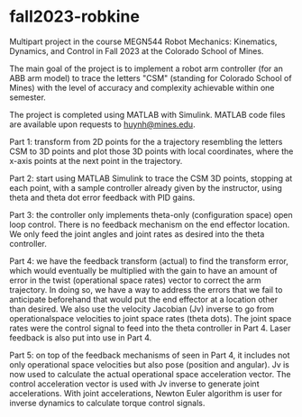 # fall2023-robkine
Multipart project in the course MEGN544 Robot Mechanics: Kinematics, Dynamics, and Control in Fall 2023 at the Colorado School of Mines.

The main goal of the project is to implement a robot arm controller (for an ABB arm model) to trace the letters "CSM" (standing for Colorado School of Mines) with the level of accuracy and complexity achievable within one semester.

The project is completed using MATLAB with Simulink. MATLAB code files are available upon requests to huynh@mines.edu.

Part 1: transform from 2D points for the a trajectory resembling the letters CSM to 3D points and plot those 3D points with local coordinates, where the x-axis points at the next point in the trajectory.

Part 2: start using MATLAB Simulink to trace the CSM 3D points, stopping at each point, with a sample controller already given by the instructor, using theta and theta dot error feedback with PID gains.

Part 3: the controller only implements theta-only (configuration space) open loop control. There is no feedback
mechanism on the end effector location. We only feed the joint angles and joint rates as desired into the theta
controller.

Part 4: we have the feedback transform (actual) to find the transform error, which would eventually be multiplied with the gain to have an amount of error in the twist (operational space rates) vector to correct the arm trajectory. In doing so, we have a way to address the errors that we fail to anticipate beforehand that would put the end effector at a location other than desired. We also use the velocity Jacobian (Jv) inverse to go from operationalspace velocities to joint space rates (theta dots). The joint space rates were the control signal to feed into the theta controller in Part 4. Laser feedback is also put into use in Part 4.

Part 5: on top of the feedback mechanisms of seen in Part 4, it includes not only operational space velocities but also pose (position and angular). Jv is now used to calculate the actual operational space acceleration vector. The control acceleration vector is used with Jv inverse to generate joint accelerations. With joint accelerations, Newton Euler algorithm is user for inverse dynamics to calculate torque control signals.
